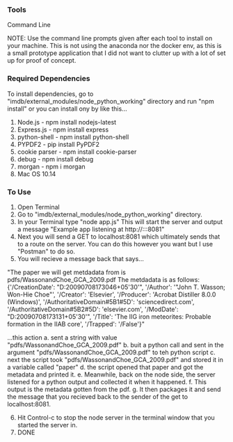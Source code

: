 ### Tools
Command Line

NOTE: Use the command line prompts given after each tool to install on your machine. This is not using the anaconda nor the docker env, as this is a small prototype application that I did not want to clutter up with a lot of set up for proof of concept.

### Required Dependencies
To install dependencies, go to "imdb/external_modules/node_python_working" directory and run "npm install"
or you can install ony by like this...

1. Node.js - npm install nodejs-latest
2. Express.js - npm install express
3. python-shell - npm install python-shell
4. PYPDF2 - pip install PyPDF2
5. cookie parser  - npm install cookie-parser
6. debug - npm install debug
7. morgan - npm i morgan
8. Mac OS 10.14

### To Use
1. Open Terminal
2. Go to "imdb/external_modules/node_python_working" directory.
3. In your Terminal type "node app.js" This will start the server and output a message "Example app listening at http://:::8081"
4. Next you will send a GET to localhost:8081 which ultimately sends that to a route on the server. You can do this however you want but I use "Postman" to do so.
5. You will recieve a message back that says...

"The paper we will get metdadata from is pdfs/WassonandChoe_GCA_2009.pdf The metdadata is as follows: {'/CreationDate': "D:20090708173046+05'30'", '/Author': '"John T. Wasson; Won-Hie Choe"', '/Creator': 'Elsevier', '/Producer': 'Acrobat Distiller 8.0.0 (Windows)', '/AuthoritativeDomain#5B1#5D': 'sciencedirect.com', '/AuthoritativeDomain#5B2#5D': 'elsevier.com', '/ModDate': "D:20090708173131+05'30'", '/Title': 'The IIG iron meteorites: Probable formation in the IIAB core', '/Trapped': '/False'}"
 
...this action 
	a. sent a string with value  "pdfs/WassonandChoe_GCA_2009.pdf"
	b. buit a python call and sent in the argument "pdfs/WassonandChoe_GCA_2009.pdf" to teh python script
	c. next the script took "pdfs/WassonandChoe_GCA_2009.pdf" and stored it in a variable called "paper"
	d. the script opened that paper and got the metadata and printed it.
	e. Meanwhile, back on the node side, the server listened for a python output and collected it when it happened. 
	f. This output is the metadata gotten from the pdf.
	g. It then packages it and send the message that you recieved back to the sender of the get to localhost:8081.

6. Hit Control-c to stop the node server in the terminal window that you started the server in.
7. DONE	


 

